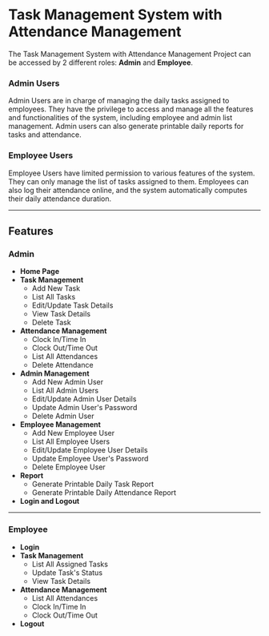 # Task Management System with Attendance Management

The Task Management System with Attendance Management Project can be accessed by 2 different roles: **Admin** and **Employee**. 

### Admin Users
Admin Users are in charge of managing the daily tasks assigned to employees. They have the privilege to access and manage all the features and functionalities of the system, including employee and admin list management. Admin users can also generate printable daily reports for tasks and attendance.

### Employee Users
Employee Users have limited permission to various features of the system. They can only manage the list of tasks assigned to them. Employees can also log their attendance online, and the system automatically computes their daily attendance duration.

---

## Features

### **Admin**

- **Home Page**
- **Task Management**
  - Add New Task
  - List All Tasks
  - Edit/Update Task Details
  - View Task Details
  - Delete Task
- **Attendance Management**
  - Clock In/Time In
  - Clock Out/Time Out
  - List All Attendances
  - Delete Attendance
- **Admin Management**
  - Add New Admin User
  - List All Admin Users
  - Edit/Update Admin User Details
  - Update Admin User's Password
  - Delete Admin User
- **Employee Management**
  - Add New Employee User
  - List All Employee Users
  - Edit/Update Employee User Details
  - Update Employee User's Password
  - Delete Employee User
- **Report**
  - Generate Printable Daily Task Report
  - Generate Printable Daily Attendance Report
- **Login and Logout**

---

### **Employee**

- **Login**
- **Task Management**
  - List All Assigned Tasks
  - Update Task's Status
  - View Task Details
- **Attendance Management**
  - List All Attendances
  - Clock In/Time In
  - Clock Out/Time Out
- **Logout**
